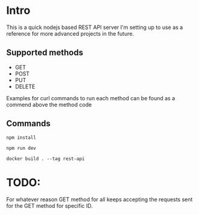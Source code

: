 # Intro

This is a quick nodejs based REST API server I'm setting up to use as a reference for more advanced projects in the future.

## Supported methods

* GET
* POST
* PUT
* DELETE

Examples for curl commands to run each method can be found as a commend above the method code

## Commands

`npm install`

`npm run dev`

`docker build . --tag rest-api`

# TODO:
For whatever reason GET method for all keeps accepting the requests sent for the GET method for specific ID.